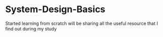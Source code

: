 # System-Design-Basics
Started learning from scratch will be sharing all the useful resource that I find out during my study 
